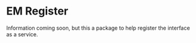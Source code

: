 # EM Register

Information coming soon, but this a package to help register the interface as a service.

